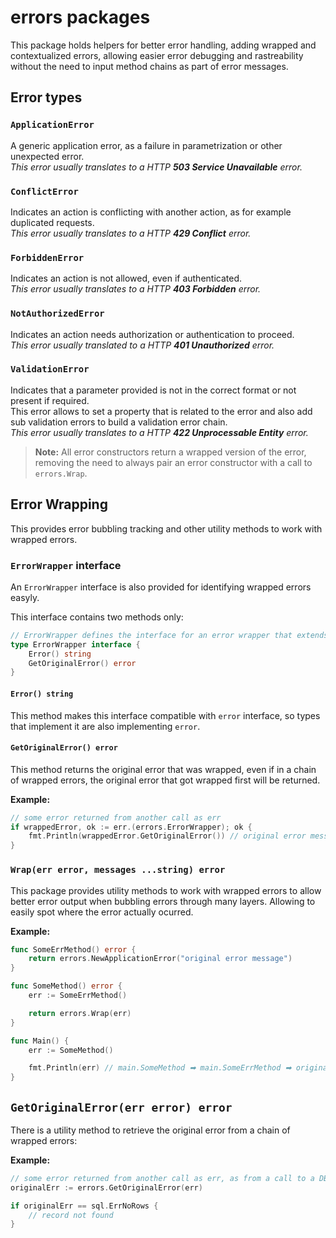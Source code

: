 # errors packages

This package holds helpers for better error handling, adding wrapped and contextualized errors, allowing easier error debugging and rastreability without the need to input method chains as part of error messages.

## Error types

### `ApplicationError`

A generic application error, as a failure in parametrization or other unexpected error.  
*This error usually translates to a HTTP **503 Service Unavailable** error.*

### `ConflictError`

Indicates an action is conflicting with another action, as for example duplicated requests.  
*This error usually translates to a HTTP **429 Conflict** error.*

### `ForbiddenError`

Indicates an action is not allowed, even if authenticated.  
*This error usually translates to a HTTP **403 Forbidden** error.*

### `NotAuthorizedError`

Indicates an action needs authorization or authentication to proceed.  
*This error usually translated to a HTTP **401 Unauthorized** error.*

### `ValidationError`

Indicates that a parameter provided is not in the correct format or not present if required.  
This error allows to set a property that is related to the error and also add sub validation errors to build a validation error chain.  
*This error usually translates to a HTTP **422 Unprocessable Entity** error.*

> **Note:** All error constructors return a wrapped version of the error, removing the need to always pair an error constructor with a call to `errors.Wrap`.

## Error Wrapping

This provides error bubbling tracking and other utility methods to work with wrapped errors.

### `ErrorWrapper` interface

An `ErrorWrapper` interface is also provided for identifying wrapped errors easyly.

This interface contains two methods only:

```go
// ErrorWrapper defines the interface for an error wrapper that extends an error with additional information
type ErrorWrapper interface {
    Error() string
    GetOriginalError() error
}
```

#### `Error() string`

This method makes this interface compatible with `error` interface, so types that implement it are also implementing `error`.

#### `GetOriginalError() error`

This method returns the original error that was wrapped, even if in a chain of wrapped errors, the original error that got wrapped first will be returned.

**Example:**

```go
// some error returned from another call as err
if wrappedError, ok := err.(errors.ErrorWrapper); ok {
    fmt.Println(wrappedError.GetOriginalError()) // original error message
}
```

### `Wrap(err error, messages ...string) error`

This package provides utility methods to work with wrapped errors to allow better error output when bubbling errors through many layers. Allowing to easily spot where the error actually ocurred.

**Example:**

```go
func SomeErrMethod() error {
    return errors.NewApplicationError("original error message")
}

func SomeMethod() error {
    err := SomeErrMethod()

    return errors.Wrap(err)
}

func Main() {
    err := SomeMethod()

    fmt.Println(err) // main.SomeMethod ➡︎ main.SomeErrMethod ➡︎ original error message
}
```

## `GetOriginalError(err error) error`

There is a utility method to retrieve the original error from a chain of wrapped errors:

**Example:**

```go
// some error returned from another call as err, as from a call to a DB query
originalErr := errors.GetOriginalError(err)

if originalErr == sql.ErrNoRows {
    // record not found
}
```
